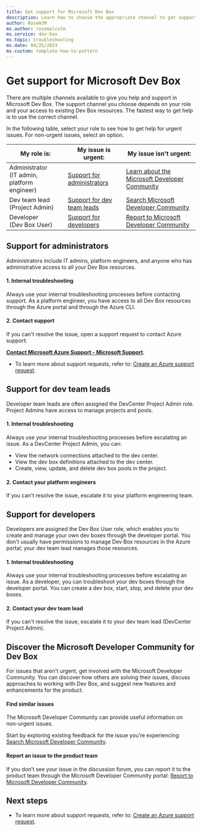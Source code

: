 ```yaml
---
title: Get support for Microsoft Dev Box
description: Learn how to choose the appropriate channel to get support for Microsoft Dev Box, and what options you should try before opening a support request.  
author: RoseHJM
ms.author: rosemalcolm
ms.service: dev-box
ms.topic: troubleshooting 
ms.date: 04/25/2023
ms.custom: template-how-to-pattern
---
```


# Get support for Microsoft Dev Box

There are multiple channels available to give you help and support in Microsoft Dev Box. The support channel you choose depends on your role and your access to existing Dev Box resources. The fastest way to get help is to use the correct channel.

In the following table, select your role to see how to get help for urgent issues. For non-urgent issues, select an option.

|My role is: |My issue is urgent:                    |My issue isn't urgent: |
|------------|-------------------------------------------------------------------------------------|------------------------|
|Administrator </br>(IT admin, platform engineer) |[Support for administrators](#support-for-administrators) |[Learn about the Microsoft Developer Community](#discover-the-microsoft-developer-community-for-dev-box)|
|Dev team lead </br>(Project Admin) |[Support for dev team leads](#support-for-dev-team-leads) |[Search Microsoft Developer Community](https://developercommunity.microsoft.com/devbox) |
|Developer </br>(Dev Box User)|[Support for developers](#support-for-developers) |[Report to Microsoft Developer Community](https://developercommunity.microsoft.com/devbox/report) |

## Support for administrators
Administrators include IT admins, platform engineers, and anyone who has administrative access to all your Dev Box resources.
#### 1. Internal troubleshooting
Always use your internal troubleshooting processes before contacting support. As a platform engineer, you have access to all Dev Box resources through the Azure portal and through the Azure CLI.
#### 2. Contact support
If you can't resolve the issue, open a support request to contact Azure support: 

   **[Contact Microsoft Azure Support - Microsoft Support](https://support.microsoft.com/topic/contact-microsoft-azure-support-2315e669-8b1f-493b-5fb1-d88a8736ffe4).**

- To learn more about support requests, refer to: [Create an Azure support request](/azure/azure-portal/supportability/how-to-create-azure-support-request).

## Support for dev team leads
Developer team leads are often assigned the DevCenter Project Admin role. Project Admins have access to manage projects and pools.
#### 1. Internal troubleshooting
Always use your internal troubleshooting processes before escalating an issue.
As a DevCenter Project Admin, you can:
- View the network connections attached to the dev center.
- View the dev box definitions attached to the dev center.
- Create, view, update, and delete dev box pools in the project. 

#### 2. Contact your platform engineers
If you can't resolve the issue, escalate it to your platform engineering team.

## Support for developers
Developers are assigned the Dev Box User role, which enables you to create and manage your own dev boxes through the developer portal. You don't usually have permissions to manage Dev Box resources in the Azure portal; your dev team lead manages those resources.
#### 1. Internal troubleshooting
Always use your internal troubleshooting processes before escalating an issue.
As a developer, you can troubleshoot your dev boxes through the developer portal. You can create a dev box, start, stop, and delete your dev boxes. 
#### 2. Contact your dev team lead
If you can't resolve the issue, escalate it to your dev team lead (DevCenter Project Admin).
## Discover the Microsoft Developer Community for Dev Box

For issues that aren't urgent, get involved with the Microsoft Developer Community. You can discover how others are solving their issues, discuss approaches to working with Dev Box, and suggest new features and enhancements for the product.

#### Find similar issues
The Microsoft Developer Community can provide useful information on non-urgent issues. 

Start by exploring existing feedback for the issue you’re experiencing: [Search Microsoft Developer Community](https://developercommunity.microsoft.com/devbox).

#### Report an issue to the product team
If you don’t see your issue in the discussion forum, you can report it to the product team through the Microsoft Developer Community portal: [Report to Microsoft Developer Community](https://developercommunity.microsoft.com/devbox/report).

## Next steps

- To learn more about support requests, refer to: [Create an Azure support request](/azure/azure-portal/supportability/how-to-create-azure-support-request).
